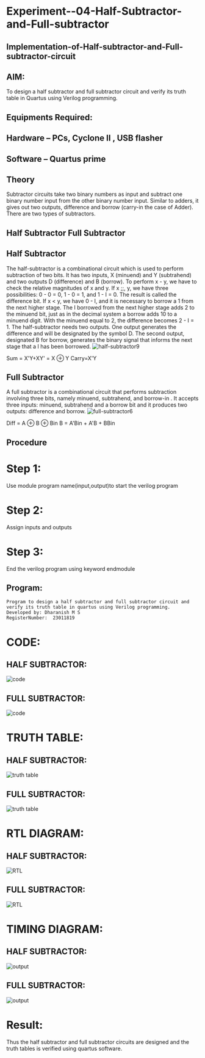 # Experiment--04-Half-Subtractor-and-Full-subtractor
## Implementation-of-Half-subtractor-and-Full-subtractor-circuit
## AIM:
To design a half subtractor and full subtractor circuit and verify its truth table in Quartus using Verilog programming.

## Equipments Required:
## Hardware – PCs, Cyclone II , USB flasher
## Software – Quartus prime
## Theory
Subtractor circuits take two binary numbers as input and subtract one binary number input from the other binary number input. Similar to adders, it gives out two outputs, difference and borrow (carry-in the case of Adder). There are two types of subtractors.

## Half Subtractor Full Subtractor
## Half Subtractor
The half-subtractor is a combinational circuit which is used to perform subtraction of two bits. It has two inputs, X (minuend) and Y (subtrahend) and two outputs D (difference) and B (borrow). To perform x - y, we have to check the relative magnitudes of x and y. If x ;;, y, we have three possibilities: 0 - 0 = 0, 1 - 0 = 1, and 1 - I = 0. The result is called the difference bit. If x < y, we have 0 - I, and it is necessary to borrow a 1 from the next higher stage. The I borrowed from the next higher stage adds 2 to the minuend bit, just as in the decimal system a borrow adds 10 to a minuend digit. With the minuend equal to 2, the difference becomes 2 - I = 1. The half-subtractor needs two outputs. One output generates the difference and will be designated by the symbol D. The second output, designated B for borrow, generates the binary signal that informs the next stage that a I has been borrowed.
![half-subtractor9](https://user-images.githubusercontent.com/36288975/166112538-58c3bc7c-ee5d-4e6a-ac8d-8e8328efe27a.png)


Sum = X'Y+XY' = X ⊕ Y
Carry=X'Y

## Full Subtractor
A full subtractor is a combinational circuit that performs subtraction involving three bits, namely minuend, subtrahend, and borrow-in . It accepts three inputs: minuend, subtrahend and a borrow bit and it produces two outputs: difference and borrow. 
![full-subtractor6](https://user-images.githubusercontent.com/36288975/166112541-24c68359-3de8-4674-ae22-8272ffc385ed.png)


Diff = A ⊕ B ⊕ Bin B = A'Bin + A'B + BBin

## Procedure
# Step 1:
Use module program name(input,output)to start the verilog program
# Step 2:
Assign inputs and outputs
# Step 3:
End the verilog program using keyword endmodule



## Program:
```
Program to design a half subtractor and full subtractor circuit and verify its truth table in quartus using Verilog programming.
Developed by: Dharanish M S
RegisterNumber:  23011819
```


# CODE:

## HALF SUBTRACTOR:

![code](https://github.com/Harevasu/Experiment--03-Half-Subtractor-and-Full-subtractor/assets/147985044/eb18ede1-071a-45ea-aa69-3e84ebcc9026)



## FULL SUBTRACTOR:

![code](https://github.com/Harevasu/Experiment--03-Half-Subtractor-and-Full-subtractor/assets/147985044/bf1a672d-8a5d-4be1-9063-e09d3263f267)


# TRUTH TABLE:

## HALF SUBTRACTOR:

![truth table](https://github.com/Harevasu/Experiment--03-Half-Subtractor-and-Full-subtractor/assets/147985044/529c9555-3c3f-43cd-ba74-e88b44682282)


## FULL SUBTRACTOR:

![truth table](https://github.com/Harevasu/Experiment--03-Half-Subtractor-and-Full-subtractor/assets/147985044/7b4c8e0e-58f0-4fd4-86a6-dcd116e9d14d)


#  RTL DIAGRAM:

## HALF SUBTRACTOR:

![RTL](https://github.com/Harevasu/Experiment--03-Half-Subtractor-and-Full-subtractor/assets/147985044/99ae69ed-a27a-460f-b1bb-340ab0dca40c)


## FULL SUBTRACTOR:

![RTL](https://github.com/Harevasu/Experiment--03-Half-Subtractor-and-Full-subtractor/assets/147985044/69e8da8a-ab13-41fb-a9e3-1444bb26323a)


# TIMING DIAGRAM:


## HALF SUBTRACTOR:

![output](https://github.com/Harevasu/Experiment--03-Half-Subtractor-and-Full-subtractor/assets/147985044/502d8234-d714-4aa2-a690-8be7fd719b77)


## FULL SUBTRACTOR:

![output](https://github.com/Harevasu/Experiment--03-Half-Subtractor-and-Full-subtractor/assets/147985044/35449a66-e255-443a-92d4-1fd9d2b6cb4e)



# Result:
Thus the half subtractor and full subtractor circuits are designed and the truth tables is verified using quartus software.
